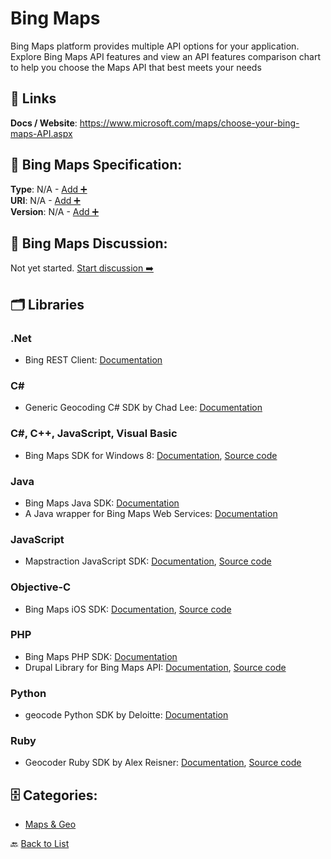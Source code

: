 # Bing Maps

Bing Maps platform provides multiple API options for your application. Explore Bing Maps API features and view an API features comparison chart to help you choose the Maps API that best meets your needs

##  🔗 Links
**Docs / Website**: https://www.microsoft.com/maps/choose-your-bing-maps-API.aspx

## 🧬 Bing Maps Specification:
**Type**: N/A - [Add ➕](https://github.com/apis-list/apis-list/edit/main/apis.yaml#L1499)  
**URI**: N/A - [Add ➕](https://github.com/apis-list/apis-list/edit/main/apis.yaml#L1499)  
**Version**: N/A - [Add ➕](https://github.com/apis-list/apis-list/edit/main/apis.yaml#L1499)

## 💬 Bing Maps Discussion:
Not yet started. [Start discussion ➡️](https://github.com/apis-list/apis-list/discussions/new)

## 🗂️ Libraries
### .Net
- Bing REST Client: [Documentation](https://github.com/advancedrei/Bing.RestClient)
### C#
- Generic Geocoding C# SDK by Chad Lee: [Documentation](https://github.com/chadly/Geocoding.net)
### C#, C++, JavaScript, Visual Basic
- Bing Maps SDK for Windows 8: [Documentation](https://visualstudiogallery.msdn.microsoft.com/ebc98390-5320-4088-a2b5-8f276e4530f9), [Source code](http://msdn.microsoft.com/en-us/library/vstudio)
### Java
- Bing Maps Java SDK: [Documentation](https://code.google.com/p/bing-maps-java-sdk/)
- A Java wrapper for Bing Maps Web Services: [Documentation](http://code.google.com/p/bing-maps-java-sdk/)
### JavaScript
- Mapstraction JavaScript SDK: [Documentation](http://mapstraction.com/), [Source code](https://github.com/mapstraction/mxn)
### Objective-C
- Bing Maps iOS SDK: [Documentation](http://blogs.bing.com/maps/2011/05/05/new-bing-maps-ios-sdk/), [Source code](http://www.microsoft.com/en-us/download/details.aspx?id=1112)
### PHP
- Bing Maps PHP SDK: [Documentation](https://github.com/mindtree/BingMapsPHPSDK)
- Drupal Library for Bing Maps API: [Documentation](https://www.drupal.org/project/bing_maps_api), [Source code](https://www.drupal.org/node/2399745)
### Python
- geocode Python SDK by Deloitte: [Documentation](https://github.com/DeloitteGeospatial/geocode)
### Ruby
- Geocoder Ruby SDK by Alex Reisner: [Documentation](https://github.com/alexreisner/geocoder), [Source code](https://rubygems.org/gems/geocoder)


## 🗄️ Categories:
- [Maps & Geo](https://github.com/apis-list/apis-list#maps--geo-)

🔙  [Back to List](https://github.com/apis-list/apis-list)
